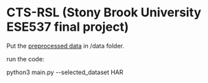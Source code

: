 # CTS-RSL (Stony Brook University ESE537 final project)


Put the [preprocessed data](https://github.com/emadeldeen24/TS-TCC/) in /data folder.

run the code:

python3 main.py --selected_dataset HAR

